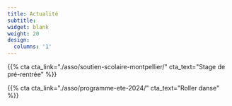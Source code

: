 ```yaml
---
title: Actualité
subtitle:
widget: blank
weight: 20
design:
  columns: '1'
---
```


{{% cta cta_link="./asso/soutien-scolaire-montpellier/" cta_text="Stage de pré-rentrée" %}}

{{% cta cta_link="./asso/programme-ete-2024/" cta_text="Roller danse" %}}
